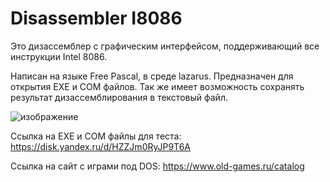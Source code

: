 # Disassembler I8086
Это дизассемблер с графическим интерфейсом, поддерживающий все инструкции Intel 8086. 


Написан на языке Free Pascal, в среде lazarus.
Предназначен для открытия EXE и COM файлов. Так же имеет возможность сохранять результат дизассемблирования в текстовый файл.

![изображение](https://user-images.githubusercontent.com/94265342/232335343-12a330ad-0347-417e-bcd4-3869c185aee4.png)

Ссылка на EXE и COM файлы для теста: https://disk.yandex.ru/d/HZZJm0RyJP9T6A

Ссылка на сайт с играми под DOS: https://www.old-games.ru/catalog
